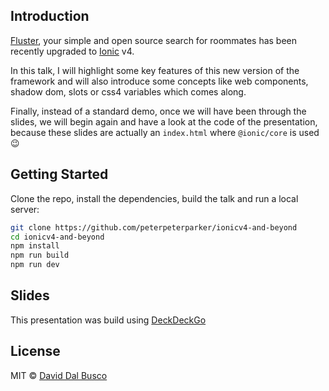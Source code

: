 ## Introduction

[Fluster](https://fluster.io/), your simple and open source search for roommates has been recently upgraded to [Ionic](http://ionicframework.com) v4.

In this talk, I will highlight some key features of this new version of the framework and will also introduce some concepts like web components, shadow dom, slots or css4 variables which comes along.

Finally, instead of a standard demo, once we will have been through the slides, we will begin again and have a look at the code of the presentation, because these slides are actually an `index.html` where `@ionic/core` is used 😉

## Getting Started

Clone the repo, install the dependencies, build the talk and run a local server:

```bash
git clone https://github.com/peterpeterparker/ionicv4-and-beyond
cd ionicv4-and-beyond
npm install
npm run build
npm run dev
```

## Slides

This presentation was build using [DeckDeckGo](https://deckdeckgo.com)

## License

MIT © [David Dal Busco](mailto:david.dalbusco@outlook.com)
